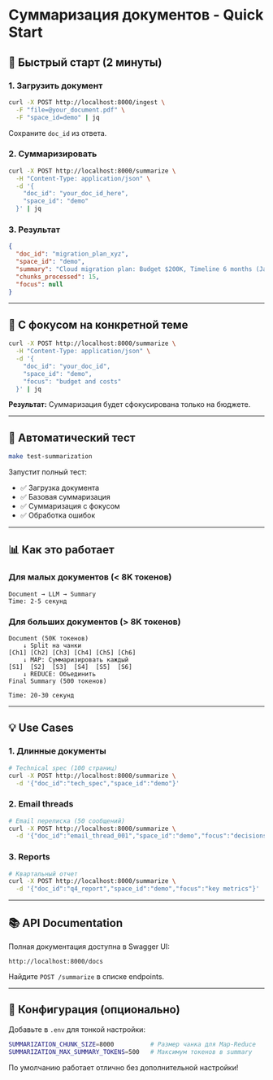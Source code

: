 # Суммаризация документов - Quick Start

## 🚀 Быстрый старт (2 минуты)

### 1. Загрузить документ
```bash
curl -X POST http://localhost:8000/ingest \
  -F "file=@your_document.pdf" \
  -F "space_id=demo" | jq
```

Сохраните `doc_id` из ответа.

### 2. Суммаризировать
```bash
curl -X POST http://localhost:8000/summarize \
  -H "Content-Type: application/json" \
  -d '{
    "doc_id": "your_doc_id_here",
    "space_id": "demo"
  }' | jq
```

### 3. Результат
```json
{
  "doc_id": "migration_plan_xyz",
  "space_id": "demo",
  "summary": "Cloud migration plan: Budget $200K, Timeline 6 months (Jan-Jun 2025), Technologies: Kubernetes + AWS, Team: 5 engineers, Main risk: data migration complexity",
  "chunks_processed": 15,
  "focus": null
}
```

---

## 🎯 С фокусом на конкретной теме

```bash
curl -X POST http://localhost:8000/summarize \
  -H "Content-Type: application/json" \
  -d '{
    "doc_id": "your_doc_id",
    "space_id": "demo",
    "focus": "budget and costs"
  }' | jq
```

**Результат:** Суммаризация будет сфокусирована только на бюджете.

---

## 🧪 Автоматический тест

```bash
make test-summarization
```

Запустит полный тест:
- ✅ Загрузка документа
- ✅ Базовая суммаризация
- ✅ Суммаризация с фокусом
- ✅ Обработка ошибок

---

## 📊 Как это работает

### Для малых документов (< 8K токенов)
```
Document → LLM → Summary
Time: 2-5 секунд
```

### Для больших документов (> 8K токенов)
```
Document (50K токенов)
    ↓ Split на чанки
[Ch1] [Ch2] [Ch3] [Ch4] [Ch5] [Ch6]
    ↓ MAP: Суммаризировать каждый
[S1]  [S2]  [S3]  [S4]  [S5]  [S6]
    ↓ REDUCE: Объединить
Final Summary (500 токенов)

Time: 20-30 секунд
```

---

## 💡 Use Cases

### 1. Длинные документы
```bash
# Technical spec (100 страниц)
curl -X POST http://localhost:8000/summarize \
  -d '{"doc_id":"tech_spec","space_id":"demo"}'
```

### 2. Email threads
```bash
# Email переписка (50 сообщений)
curl -X POST http://localhost:8000/summarize \
  -d '{"doc_id":"email_thread_001","space_id":"demo","focus":"decisions made"}'
```

### 3. Reports
```bash
# Квартальный отчет
curl -X POST http://localhost:8000/summarize \
  -d '{"doc_id":"q4_report","space_id":"demo","focus":"key metrics"}'
```

---

## 📚 API Documentation

Полная документация доступна в Swagger UI:
```
http://localhost:8000/docs
```

Найдите `POST /summarize` в списке endpoints.

---

## 🔧 Конфигурация (опционально)

Добавьте в `.env` для тонкой настройки:

```bash
SUMMARIZATION_CHUNK_SIZE=8000          # Размер чанка для Map-Reduce
SUMMARIZATION_MAX_SUMMARY_TOKENS=500   # Максимум токенов в summary
```

По умолчанию работает отлично без дополнительной настройки!

